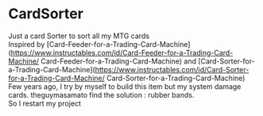 # CardSorter
Just a card Sorter to sort all my MTG cards<br/>
Inspired by [Card-Feeder-for-a-Trading-Card-Machine](https://www.instructables.com/id/Card-Feeder-for-a-Trading-Card-Machine/ Card-Feeder-for-a-Trading-Card-Machine) and [Card-Sorter-for-a-Trading-Card-Machine](https://www.instructables.com/id/Card-Sorter-for-a-Trading-Card-Machine/ Card-Sorter-for-a-Trading-Card-Machine)<br/>
Few years ago, I try by myself to build this item but my system damage cards. theguymasamato find the solution : rubber bands.<br/>
So I restart my project<br/>
